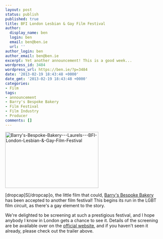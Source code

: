 ```yaml
---
layout: post
status: publish
published: true
title: BFI London Lesbian & Gay Film Festival
author:
  display_name: ben
  login: ben
  email: ben@ben.ie
  url: ''
author_login: ben
author_email: ben@ben.ie
excerpt: Yet another announcement! This is a good week...
wordpress_id: 3484
wordpress_url: https://ben.ie/?p=3484
date: '2013-02-19 18:43:48 +0000'
date_gmt: '2013-02-19 18:43:48 +0000'
categories:
- Film
tags:
- announcement
- Barry's Bespoke Bakery
- Film Festival
- Film Industry
- Producer
comments: []
---
```

<p><img class="alignright size-medium wp-image-3491" alt="Barry's-Bespoke-Bakery---Laurels---BFI-London-Lesbian-&amp;-Gay-Film-Festival" src="https://ben.ie/wp-content/uploads/2013/02/Barrys-Bespoke-Bakery-Laurels-BFI-London-Lesbian-Gay-Film-Festival-300x181.png" width="300" height="181" /></p>
<p>[dropcap]S[/dropcap]o, the little film that could, <a href="https://barrysfilm.com" target="_blank">Barry's Bespoke Bakery</a> has been accepted to another film festival! This begins its run in the LGBT film circuit, as there's a gay element to the story.</p>
<p>We're delighted to be screening at such a prestigious festival, and I hope anybody I know in London gets a chance to see it. Details of the screening are be available over on the <a href="https://barrysfilm.com/screenings" target="_blank">official website</a>, and if you haven't seen it already, please check out the trailer above.</p>
<p>&nbsp;</p>
